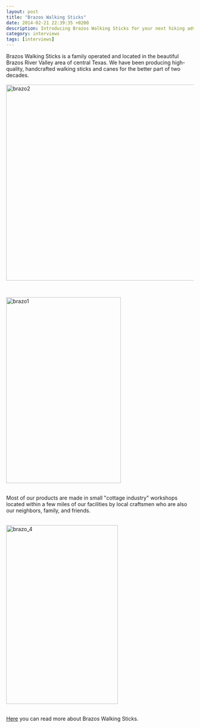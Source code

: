 ```yaml
---
layout: post
title: "Brazos Walking Sticks"
date: 2014-02-21 22:39:35 +0200
description: Introducing Brazos Walking Sticks for your next hiking adventure
category: interviews
tags: [interviews]
---
```

Brazos Walking Sticks is a family operated and located in the beautiful Brazos River Valley area of central Texas. We have been producing high-quality, handcrafted walking sticks and canes for the better part of two decades.<br><br>
<a href="http://www.flickr.com/photos/90204224@N07/12682816954/" title="Brazos Walking Sticks"><img src="https://v4s.yimg.com/sm/5503/12682816954_336ff888cd_c.jpg" width="800" height="527" alt="brazo2"></a>
<!--more--><br>

<a href="http://www.flickr.com/photos/90204224@N07/12682817384/" title="Brazos Walking Sticks"><img src="https://farm6.staticflickr.com/5505/12682817384_1f7e202548_o.jpg" width="308" height="500" alt="brazo1"></a><br><br>

Most of our products are made in small "cottage industry" workshops located within a few miles of our facilities by local craftsmen who are also our neighbors, family, and friends. <br><br>

<a href="http://www.flickr.com/photos/90204224@N07/12682487813/" title="Brazos Walking Sticks"><img src="https://farm4.staticflickr.com/3729/12682487813_ecb1e713fd_o.jpg" width="300" height="481" alt="brazo_4"></a><br><br>

<a href="http://www.brazos-walking-sticks.com" target="_blank">Here</a> you can read more about Brazos Walking Sticks.
